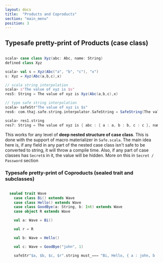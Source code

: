 ```yaml
---
layout: docs
title:  "Products and Coproducts"
section: "main_menu"
position: 3
---
```


## Typesafe pretty-print of Products (case class)

```scala

scala> case class Xyz(abc: Abc, name: String)
defined class Xyz

scala> val s = Xyz(Abc("a", "b", "c"), "x")
s: Xyz = Xyz(Abc(a,b,c),x)

// scala string interpolation
scala> s"The value of xyz is $s"
res5: String = The value of xyz is Xyz(Abc(a,b,c),x)

// type safe string interpolation
scala> safeStr"The value of xyz is $s"
res6: com.thaj.safe.string.interpolator.SafeString = SafeString(The value of xyz is { abc : { a : a, b : b, c : c }, name : x })

scala> res1.string
res7: String = The value of xyz is { abc : { a : a, b : b, c : c }, name : x }
```


This works for any level of **deep nested structure of case class**. This is done with the support of macro materializer in `Safe.scala`.
The main idea here is, if any field in any part of the nested case class isn't safe to be converted to string, it will throw a compile time.
Also, if any part of case classes has `Secret`s in it, the value will be hidden. More on this in `Secret / Password` section

### Typesafe pretty-print of Coproducts (sealed trait and subclasses)

```scala

  sealed trait Wave
    case class Bi() extends Wave
    case class Hello() extends Wave
    case class GoodBye(a: String, b: Int) extends Wave
    case object R extends Wave

    val a: Wave = Bi()

    val r = R

    val b: Wave = Hello()

    val c: Wave = GoodBye("john", 1)

    safeStr"$a, $b, $c, $r".string must_=== "Bi, Hello, { a : john, b : 1 }, R"

```